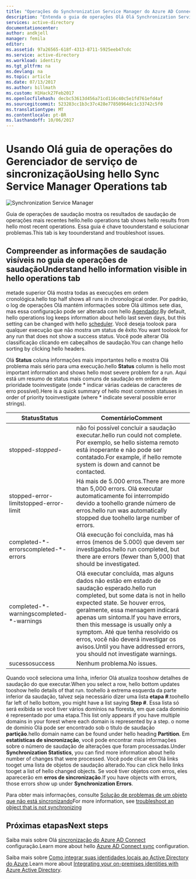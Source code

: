 ```yaml
---
title: "Operações do Synchronization Service Manager do Azure AD Connect | Microsoft Docs"
description: "Entenda o guia de operações Olá Olá Synchronization Service Manager para conexão do AD do Azure."
services: active-directory
documentationcenter: 
author: andkjell
manager: femila
editor: 
ms.assetid: 97a26565-618f-4313-8711-5925eeb47cdc
ms.service: active-directory
ms.workload: identity
ms.tgt_pltfrm: na
ms.devlang: na
ms.topic: article
ms.date: 07/13/2017
ms.author: billmath
ms.custom: H1Hack27Feb2017
ms.openlocfilehash: decbc53613d456a71cd116c40c5e1fd761efd4af
ms.sourcegitcommit: 523283cc1b3c37c428e77850964dc1c33742c5f0
ms.translationtype: MT
ms.contentlocale: pt-BR
ms.lasthandoff: 10/06/2017
---
```

# <a name="using-hello-sync-service-manager-operations-tab"></a><span data-ttu-id="63abd-103">Usando Olá guia de operações do Gerenciador de serviço de sincronização</span><span class="sxs-lookup"><span data-stu-id="63abd-103">Using hello Sync Service Manager Operations tab</span></span>

![Synchronization Service Manager](./media/active-directory-aadconnectsync-service-manager-ui/operations.png)

<span data-ttu-id="63abd-105">Guia de operações de saudação mostra os resultados de saudação de operações mais recentes hello.</span><span class="sxs-lookup"><span data-stu-id="63abd-105">hello operations tab shows hello results from hello most recent operations.</span></span> <span data-ttu-id="63abd-106">Essa guia é chave toounderstand e solucionar problemas.</span><span class="sxs-lookup"><span data-stu-id="63abd-106">This tab is key toounderstand and troubleshoot issues.</span></span>

## <a name="understand-hello-information-visible-in-hello-operations-tab"></a><span data-ttu-id="63abd-107">Compreender as informações de saudação visíveis no guia de operações de saudação</span><span class="sxs-lookup"><span data-stu-id="63abd-107">Understand hello information visible in hello operations tab</span></span>
<span data-ttu-id="63abd-108">metade superior Olá mostra todas as execuções em ordem cronológica.</span><span class="sxs-lookup"><span data-stu-id="63abd-108">hello top half shows all runs in chronological order.</span></span> <span data-ttu-id="63abd-109">Por padrão, o log de operações Olá mantém informações sobre Olá últimos sete dias, mas essa configuração pode ser alterada com hello [Agendador](active-directory-aadconnectsync-feature-scheduler.md).</span><span class="sxs-lookup"><span data-stu-id="63abd-109">By default, hello operations log keeps information about hello last seven days, but this setting can be changed with hello [scheduler](active-directory-aadconnectsync-feature-scheduler.md).</span></span> <span data-ttu-id="63abd-110">Você deseja toolook para qualquer execução que não mostra um status de êxito.</span><span class="sxs-lookup"><span data-stu-id="63abd-110">You want toolook for any run that does not show a success status.</span></span> <span data-ttu-id="63abd-111">Você pode alterar Olá classificação clicando em cabeçalhos de saudação.</span><span class="sxs-lookup"><span data-stu-id="63abd-111">You can change hello sorting by clicking hello headers.</span></span>

<span data-ttu-id="63abd-112">Olá **Status** coluna informações mais importantes hello e mostra Olá problema mais sério para uma execução.</span><span class="sxs-lookup"><span data-stu-id="63abd-112">hello **Status** column is hello most important information and shows hello most severe problem for a run.</span></span> <span data-ttu-id="63abd-113">Aqui está um resumo de status mais comuns de saudação em ordem de prioridade tooinvestigate (onde * indicar várias cadeias de caracteres de erro possível).</span><span class="sxs-lookup"><span data-stu-id="63abd-113">Here is a quick summary of hello most common statuses in order of priority tooinvestigate (where * indicate several possible error strings).</span></span>

| <span data-ttu-id="63abd-114">Status</span><span class="sxs-lookup"><span data-stu-id="63abd-114">Status</span></span> | <span data-ttu-id="63abd-115">Comentário</span><span class="sxs-lookup"><span data-stu-id="63abd-115">Comment</span></span> |
| --- | --- |
| <span data-ttu-id="63abd-116">stopped-*</span><span class="sxs-lookup"><span data-stu-id="63abd-116">stopped-*</span></span> |<span data-ttu-id="63abd-117">não foi possível concluir a saudação executar.</span><span class="sxs-lookup"><span data-stu-id="63abd-117">hello run could not complete.</span></span> <span data-ttu-id="63abd-118">Por exemplo, se hello sistema remoto está inoperante e não pode ser contatado.</span><span class="sxs-lookup"><span data-stu-id="63abd-118">For example, if hello remote system is down and cannot be contacted.</span></span> |
| <span data-ttu-id="63abd-119">stopped-error-limit</span><span class="sxs-lookup"><span data-stu-id="63abd-119">stopped-error-limit</span></span> |<span data-ttu-id="63abd-120">Há mais de 5.000 erros.</span><span class="sxs-lookup"><span data-stu-id="63abd-120">There are more than 5,000 errors.</span></span> <span data-ttu-id="63abd-121">Olá executar automaticamente foi interrompido devido a toohello grande número de erros.</span><span class="sxs-lookup"><span data-stu-id="63abd-121">hello run was automatically stopped due toohello large number of errors.</span></span> |
| <span data-ttu-id="63abd-122">completed-\*-errors</span><span class="sxs-lookup"><span data-stu-id="63abd-122">completed-\*-errors</span></span> |<span data-ttu-id="63abd-123">Olá execução foi concluída, mas há erros (menos de 5.000) que devem ser investigados.</span><span class="sxs-lookup"><span data-stu-id="63abd-123">hello run completed, but there are errors (fewer than 5,000) that should be investigated.</span></span> |
| <span data-ttu-id="63abd-124">completed-\*-warnings</span><span class="sxs-lookup"><span data-stu-id="63abd-124">completed-\*-warnings</span></span> |<span data-ttu-id="63abd-125">Olá executar concluída, mas alguns dados não estão em estado de saudação esperado.</span><span class="sxs-lookup"><span data-stu-id="63abd-125">hello run completed, but some data is not in hello expected state.</span></span> <span data-ttu-id="63abd-126">Se houver erros, geralmente, essa mensagem indicará apenas um sintoma.</span><span class="sxs-lookup"><span data-stu-id="63abd-126">If you have errors, then this message is usually only a symptom.</span></span> <span data-ttu-id="63abd-127">Até que tenha resolvido os erros, você não deverá investigar os avisos.</span><span class="sxs-lookup"><span data-stu-id="63abd-127">Until you have addressed errors, you should not investigate warnings.</span></span> |
| <span data-ttu-id="63abd-128">sucesso</span><span class="sxs-lookup"><span data-stu-id="63abd-128">success</span></span> |<span data-ttu-id="63abd-129">Nenhum problema.</span><span class="sxs-lookup"><span data-stu-id="63abd-129">No issues.</span></span> |

<span data-ttu-id="63abd-130">Quando você seleciona uma linha, inferior Olá atualiza tooshow detalhes de saudação do que executar.</span><span class="sxs-lookup"><span data-stu-id="63abd-130">When you select a row, hello bottom updates tooshow hello details of that run.</span></span> <span data-ttu-id="63abd-131">toohello à extrema esquerda da parte inferior da saudação, talvez seja necessário dizer uma lista **etapa #**.</span><span class="sxs-lookup"><span data-stu-id="63abd-131">toohello far left of hello bottom, you might have a list saying **Step #**.</span></span> <span data-ttu-id="63abd-132">Essa lista só será exibida se você tiver vários domínios na floresta, em que cada domínio é representado por uma etapa.</span><span class="sxs-lookup"><span data-stu-id="63abd-132">This list only appears if you have multiple domains in your forest where each domain is represented by a step.</span></span> <span data-ttu-id="63abd-133">o nome de domínio Olá pode ser encontrado sob o título de saudação **partição**.</span><span class="sxs-lookup"><span data-stu-id="63abd-133">hello domain name can be found under hello heading **Partition**.</span></span> <span data-ttu-id="63abd-134">Em **estatísticas de sincronização**, você pode encontrar mais informações sobre o número de saudação de alterações que foram processadas.</span><span class="sxs-lookup"><span data-stu-id="63abd-134">Under **Synchronization Statistics**, you can find more information about hello number of changes that were processed.</span></span> <span data-ttu-id="63abd-135">Você pode clicar em Olá links tooget uma lista de objetos de saudação alterado.</span><span class="sxs-lookup"><span data-stu-id="63abd-135">You can click hello links tooget a list of hello changed objects.</span></span> <span data-ttu-id="63abd-136">Se você tiver objetos com erros, eles aparecerão em **erros de sincronização**.</span><span class="sxs-lookup"><span data-stu-id="63abd-136">If you have objects with errors, those errors show up under **Synchronization Errors**.</span></span>

<span data-ttu-id="63abd-137">Para obter mais informações, consulte [Solução de problemas de um objeto que não está sincronizando](active-directory-aadconnectsync-troubleshoot-object-not-syncing.md)</span><span class="sxs-lookup"><span data-stu-id="63abd-137">For more information, see [troubleshoot an object that is not synchronizing](active-directory-aadconnectsync-troubleshoot-object-not-syncing.md)</span></span>

## <a name="next-steps"></a><span data-ttu-id="63abd-138">Próximas etapas</span><span class="sxs-lookup"><span data-stu-id="63abd-138">Next steps</span></span>
<span data-ttu-id="63abd-139">Saiba mais sobre Olá [sincronização do Azure AD Connect](active-directory-aadconnectsync-whatis.md) configuração.</span><span class="sxs-lookup"><span data-stu-id="63abd-139">Learn more about hello [Azure AD Connect sync](active-directory-aadconnectsync-whatis.md) configuration.</span></span>

<span data-ttu-id="63abd-140">Saiba mais sobre [Como integrar suas identidades locais ao Active Directory do Azure](active-directory-aadconnect.md).</span><span class="sxs-lookup"><span data-stu-id="63abd-140">Learn more about [Integrating your on-premises identities with Azure Active Directory](active-directory-aadconnect.md).</span></span>
